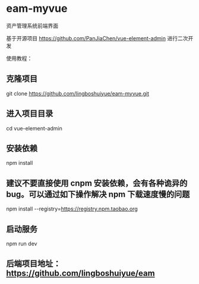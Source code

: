 # eam-myvue
资产管理系统前端界面

基于开源项目 https://github.com/PanJiaChen/vue-element-admin 进行二次开发


使用教程：
## 克隆项目
git clone https://github.com/lingboshuiyue/eam-myvue.git

## 进入项目目录
cd vue-element-admin

## 安装依赖
npm install

## 建议不要直接使用 cnpm 安装依赖，会有各种诡异的 bug。可以通过如下操作解决 npm 下载速度慢的问题
npm install --registry=https://registry.npm.taobao.org

## 启动服务
npm run dev

## 后端项目地址：https://github.com/lingboshuiyue/eam